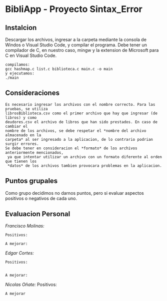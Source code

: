 # BibliApp - Proyecto Sintax_Error


## Instalcion

Descargar los archivos, ingresar a la carpeta mediante la consola de Windos o Visual Studio Code, y compilar el programa. Debe tener un compilador de C, en nuestro caso, mingw y la extension de Microsoft para C en Visual Studio Code.

```
compilamos:
gcc hashmap.c list.c biblioteca.c main.c -o main
y ejecutamos:
./main
```

## Consideraciones

```
Es necesario ingresar los archivos con el nombre correcto. Para las pruebas, se utiliza 
librosBiblioteca.csv como el primer archivo que hay que ingresar (de libros) y como 
deudores.csv el archivo de libros que han sido prestados. En caso de cambiar el 
nombre de los archivos, se debe respetar el *nombre del archivo almacenado en la 
carpeta* al ser ingresado a la aplicacion, de lo contrario podrian surgir errores. 
Se debe tener en consideracion el *formato* de los archivos anteriormente mencionados,
 ya que intentar utilizar un archivo con un formato diferente al orden que tienen los 
 *datos* de los archivos tambien provocara problemas en la aplicacion.
```

## Puntos grupales
Como grupo decidimos no darnos puntos, pero si evaluar aspectos positivos o negativos de cada uno.

## Evaluacion Personal

*Francisco Molinas:*

    Positivos:      

    A mejorar:      

*Edgar Cortes:*

    Positivos:       
      

    A mejorar:
    

*Nicolas Oñate:*
    Positivos:
       

    A mejorar
       